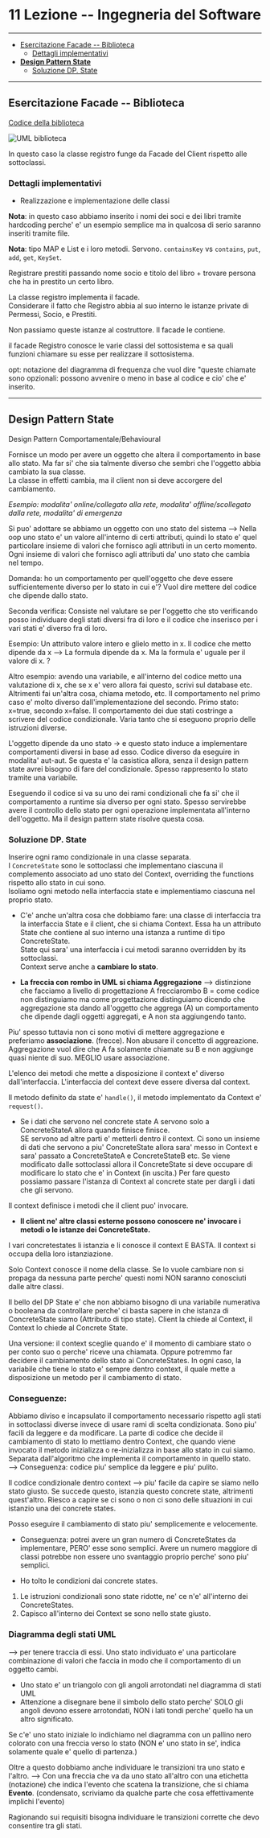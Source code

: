 # 11 Lezione -- Ingegneria del Software

---

<!-- TOC -->
- [Esercitazione Facade -- Biblioteca](#esercitazione-facade----biblioteca)
    - [Dettagli implementativi](#dettagli-implementativi)
- [**Design Pattern State**](#design-pattern-state)
    - [Soluzione DP. State](#soluzione-dp-state)
<!-- /TOC -->

---

## Esercitazione Facade -- Biblioteca 

[Codice della biblioteca](https://www.dmi.unict.it/tramonta/se/oop/appLibri.html)

![UML biblioteca](./media/libriUmlClassi.png)

In questo caso la classe registro funge da Facade del Client rispetto alle sottoclassi.  

### Dettagli implementativi 

* Realizzazione e implementazione delle classi 

**Nota**: in questo caso abbiamo inserito i nomi dei soci e dei libri tramite hardcoding perche' e' un esempio semplice ma in qualcosa di serio saranno inseriti tramite file.  

**Nota**: tipo MAP e List e i loro metodi. Servono. ```containsKey``` vs ```contains```, ```put```, ```add```, ```get```, ```KeySet```.  

Registrare prestiti passando nome socio e titolo del libro + trovare persona che ha in prestito un certo libro.  
  
La classe registro implementa il facade.  
Considerare il fatto che Registro abbia al suo interno le istanze private di Permessi, Socio, e Prestiti.  
  
Non passiamo queste istanze al costruttore. Il facade le contiene.  
  
il facade Registro conosce le varie classi del sottosistema e sa quali funzioni chiamare su esse per realizzare il sottosistema.  
  
opt: notazione del diagramma di frequenza che vuol dire "queste chiamate sono opzionali: possono avvenire o meno in base al codice e cio' che e' inserito.  
  
---

## **Design Pattern State** 

Design Pattern Comportamentale/Behavioural

Fornisce un modo per avere un oggetto che altera il comportamento in base allo stato. Ma far si' che sia talmente diverso che sembri che l'oggetto abbia cambiato la sua classe.  
La classe in effetti cambia, ma il client non si deve accorgere del cambiamento.  

*Esempio: modalita' online/collegato alla rete, modalita' offline/scollegato dalla rete, modalita' di emergenza*

Si puo' adottare se abbiamo un oggetto con uno stato del sistema --> Nella oop uno stato e' un valore all'interno di certi attributi, quindi lo stato e' quel particolare insieme di valori che fornisco agli attributi in un certo momento. Ogni insieme di valori che fornisco agli attributi da' uno stato che cambia nel tempo.  

Domanda: ho un comportamento per quell'oggetto che deve essere sufficientemente diverso per lo stato in cui e'? Vuol dire mettere del codice che dipende dallo stato.  
  
Seconda verifica: Consiste nel valutare se per l'oggetto che sto verificando posso individuare degli stati diversi fra di loro e il codice che inserisco per i vari stati e' diverso fra di loro.  
  
Esempio: Un attributo valore intero e glielo metto in x. Il codice che metto dipende da x --> La formula dipende da x. Ma la formula e' uguale per il valore di x.  ? 

Altro esempio: avendo una variabile, e all'interno del codice metto una valutazione di x, che se x e' vero allora fai questo, scrivi sul database etc. Altrimenti fai un'altra cosa, chiama metodo, etc. Il comportamento nel primo caso e' molto diverso dall'implementazione del secondo. Primo stato: x=true, secondo x=false. Il comportamento dei due stati costringe a scrivere del codice condizionale. Varia tanto che si eseguono proprio delle istruzioni diverse.  
  
L'oggetto dipende da uno stato -> e questo stato induce a implementare comportamenti diversi in base ad esso. Codice diverso da eseguire in modalita' aut-aut. Se questa e' la casistica allora, senza il design pattern state avrei bisogno di fare del condizionale. Spesso rappresento lo stato tramite una variabile.  
  
Eseguendo il codice si va su uno dei rami condizionali che fa si' che il comportamento a runtime sia diverso per ogni stato.  Spesso servirebbe avere il controllo dello stato per ogni operazione implementata all'interno dell'oggetto. Ma il design pattern state risolve questa cosa.  
  
### Soluzione DP. State  

Inserire ogni ramo condizionale in una classe separata.  
I ```ConcreteState``` sono le sottoclassi che implementano ciascuna il complemento associato ad uno stato del Context, overriding the functions rispetto allo stato in cui sono.  
Isoliamo ogni metodo nella interfaccia state e implementiamo ciascuna nel proprio stato.  
  
* C'e' anche un'altra cosa che dobbiamo fare: una classe di interfaccia tra la interfaccia State e il client, che si chiama Context. Essa ha un attributo State che contiene al suo interno una istanza a runtime di tipo ConcreteState.  
State qui sara' una interfaccia i cui metodi saranno overridden by its sottoclassi.  
Context serve anche a **cambiare lo stato**.  

* **La freccia con rombo in UML si chiama Aggregazione** --> distinzione che facciamo a livello di progettazione A frecciarombo B = come codice non distinguiamo ma come progettazione distinguiamo dicendo che aggregazione sta dando all'oggetto che aggrega (A) un comportamento che dipende dagli oggetti aggregati, e A non sta aggiungendo tanto.  
  
Piu' spesso tuttavia non ci sono motivi di mettere aggregazione e preferiamo **associazione**. (frecce). Non abusare il concetto di aggreazione. Aggregazione vuol dire che A fa solamente chiamate su B e non aggiunge quasi niente di suo. MEGLIO usare associazione.  

L'elenco dei metodi che mette a disposizione il context e' diverso dall'interfaccia. L'interfaccia del context deve essere diversa dal context.  

Il metodo definito da state e' ```handle()```, il metodo implementato da Context e' ```request()```.  
  
* Se i dati che servono nel concrete state A servono solo a ConcreteStateA allora quando finisce finisce.  
SE servono ad altre parti e' metterli dentro il context. Ci sono un insieme di dati che servono a piu' ConcreteState allora sara' messo in Context e sara' passato a ConcreteStateA e ConcreteStateB etc. Se viene modificato dalle sottoclassi allora il ConcreteState si deve occupare di modificare lo stato che e' in Context (in uscita.) Per fare questo possiamo passare l'istanza di Context al concrete state per dargli i dati che gli servono.  
  
Il context definisce i metodi che il client puo' invocare.  
  
* **Il client ne' altre classi esterne possono conoscere ne' invocare i metodi o le istanze dei ConcreteState.**

I vari concretestates li istanzia e li conosce il context E BASTA.  Il context si occupa della loro istanziazione.  
  
Solo Context conosce il nome della classe. Se lo vuole cambiare non si propaga da nessuna parte perche' questi nomi NON saranno conosciuti dalle altre classi.  

Il bello del DP State e' che non abbiamo bisogno di una variabile numerativa o booleana da controllare perche' ci basta sapere in che istanza di ConcreteState siamo (Attributo di tipo state). 
Client la chiede al Context, il Context lo chiede al Concrete State.  

Una versione: il context sceglie quando e' il momento di cambiare stato o per conto suo o perche' riceve una chiamata.  Oppure potremmo far decidere il cambiamento dello stato ai ConcreteStates. In ogni caso, la variabile che tiene lo stato e' sempre dentro context, il quale mette a disposizione un metodo per il cambiamento di stato.  
  
### Conseguenze: 

Abbiamo diviso e incapsulato il comportamento necessario rispetto agli stati in sottoclassi diverse invece di usare rami di scelta condizionata. Sono piu' facili da leggere e da modificare. La parte di codice che decide il cambiamento di stato lo mettiamo dentro Context, che quando viene invocato il metodo inizializza o re-inizializza in base allo stato in cui siamo. Separata dall'algoritmo che implementa il comportamento in quello stato.  
--> Conseguenza: codice piu' semplice da leggere e piu' pulito.  
  
Il codice condizionale dentro context --> piu' facile da capire se siamo nello stato giusto. Se succede questo, istanzia questo concrete state, altrimenti quest'altro. Riesco a capire se ci sono o non ci sono delle situazioni in cui istanzio una dei concrete states.  
  
Posso eseguire il cambiamento di stato piu' semplicemente e velocemente.  

* Conseguenza: potrei avere un gran numero di ConcreteStates da implementare, PERO' esse sono semplici. Avere un numero maggiore di classi potrebbe non essere uno svantaggio proprio perche' sono piu' semplici.  

* Ho tolto le condizioni dai concrete states.  
1. Le istruzioni condizionali sono state ridotte, ne' ce n'e' all'interno dei ConcreteStates. 
2. Capisco all'interno dei Context se sono nello state giusto.  
  
### Diagramma degli stati UML

--> per tenere traccia di essi.  Uno stato individuato e' una particolare combinazione di valori che faccia in modo che il comportamento di un oggetto cambi.  
* Uno stato e' un triangolo con gli angoli arrotondati nel diagramma di stati UML 
* Attenzione a disegnare bene il simbolo dello stato perche' SOLO gli angoli devono essere arrotondati, NON i lati tondi perche' quello ha un altro significato.  

Se c'e' uno stato iniziale lo indichiamo nel diagramma con un pallino nero colorato con una freccia verso lo stato (NON e' uno stato in se', indica solamente quale e' quello di partenza.)  
  
Oltre a questo dobbiamo anche individuare le transizioni tra uno stato e l'altro.  --> Con una freccia che va da uno stato all'altro con una etichetta (notazione) che indica l'evento che scatena la transizione, che si chiama **Evento**. (condensato, scriviamo da qualche parte che cosa effettivamente implichi l'evento)  
  
Ragionando sui requisiti bisogna individuare le transizioni corrette che devo consentire tra gli stati.  
  

  
